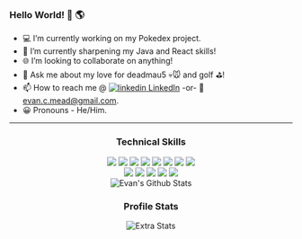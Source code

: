 ### Hello World! :wave: :earth_americas:

- :computer: I’m currently working on my Pokedex project.
- :seedling: I’m currently sharpening my Java and React skills! 
- :globe_with_meridians: I’m looking to collaborate on anything!
- :speech_balloon: Ask me about my love for deadmau5 :skull::mouse: and golf :golf:!
- :mailbox: How to reach me @ <a href="https://www.linkedin.com/in/evan-c-mead/"><img src="https://i.stack.imgur.com/gVE0j.png" alt="linkedin"> LinkedIn</a> -or- :email: evan.c.mead@gmail.com.
- :grinning: Pronouns - He/Him.

<hr>

<div align="center">
 <h3>Technical Skills</h3>
 <img src="https://img.shields.io/badge/HTML55%20-%23E34F26.svg?&style=for-the-badge&logo=html5&logoColor=white&style=flat">
 <img src="https://img.shields.io/badge/CSS3%20-%231572B6.svg?&style=for-the-badge&logo=css3&logoColor=white&style=flat">
 <img src="https://img.shields.io/badge/Bootstrap-563D7C?style=for-the-badge&logo=bootstrap&logoColor=white&style=flat">
 <img src="https://img.shields.io/badge/JavaScript%20-%23323330.svg?&style=for-the-badge&logo=javascript&logoColor=%23F7DF1E&style=flat">
 <img src="https://img.shields.io/badge/jQuery%20-%230769AD.svg?logo=jquery&logoColor=#0769AD&style=flat">
 <img src ="https://img.shields.io/badge/React-61DAFB?logo=react&logoColor=white&style=flat">
 <img src ="https://img.shields.io/badge/Node.js-339933?logo=node.js&logoColor=white&style=flat">
 <img src="https://img.shields.io/badge/Java-%23ED8B00.svg?logo=java&logoColor=#007396&style=flat">
 <br>
 <img src="https://img.shields.io/badge/-Spring%20-%23121011.svg?logo=spring&logoColor=green&style=flat">
 <img src="https://img.shields.io/badge/-GitHub%20-%23121011.svg?logo=github&logoColor=white&style=flat">
 <img src="https://img.shields.io/badge/-MySQL-00000F?logo=mysql&logoColor=#4479A1&style=flat">
 <img src="https://img.shields.io/badge/IntelliJ-000000?logo=IntelliJ-IDEA&logoColor=#4479A1&style=flat">
 <img src ="https://img.shields.io/badge/diagrams.net-F08705?logo=diagrams.net&logoColor=white&style=flat">
</div>

<div align="center">
 <img align="center" src="https://github-readme-stats.vercel.app/api?username=Evan-C-Mead&include_all_commits=true&count_private=true&show_icons=true&line_height=20&theme=gruvbox&show_icons=true" alt="Evan's Github Stats">
</div>

<div align="center">
 <h3>Profile Stats</h3>
 <img src ="https://github-readme-streak-stats.herokuapp.com/?user=Evan-C-Mead&theme=gruvbox" alt="Extra Stats">
</div>

<!--
**Evan-C-Mead/Evan-C-Mead** is a ✨ _special_ ✨ repository because its `README.md` (this file) appears on your GitHub profile.
-->
